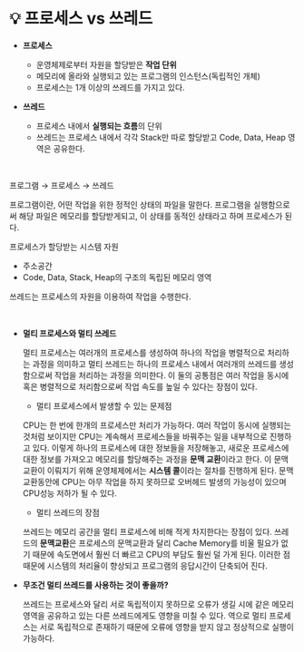 # 💡 **프로세스 vs 쓰레드**

- **프로세스**
  - 운영체제로부터 자원을 할당받은 **작업 단위**
  - 메모리에 올라와 실행되고 있는 프로그램의 인스턴스(독립적인 개체)
  - 프로세스는 1개 이상의 쓰레드를 가지고 있다.

- **쓰레드**
  - 프로세스 내에서 **실행되는 흐름**의 단위
  - 쓰레드는 프로세스 내에서 각각 Stack만 따로 할당받고 Code, Data, Heap 영역은 공유한다.

<br>

프로그램 → 프로세스 → 쓰레드

프로그램이란, 어떤 작업을 위한 정적인 상태의 파일을 말한다. 프로그램을 실행함으로써 해당 파일은 메모리를 할당받게되고, 이 상태를 동적인 상태라고 하며 프로세스가 된다.

프로세스가 할당받는 시스템 자원
- 주소공간
- Code, Data, Stack, Heap의 구조의 독립된 메모리 영역

쓰레드는 프로세스의 자원을 이용하여 작업을 수행한다.

<br>

- **멀티 프로세스와 멀티 쓰레드**

  멀티 프로세스는 여러개의 프로세스를 생성하여 하나의 작업을 병렬적으로 처리하는 과정을 의미하고 멀티 쓰레드는 하나의 프로세스 내에서 여러개의 쓰레드를 생성함으로써 작업을 처리하는 과정을 의미한다. 이 둘의 공통점은 여러 작업을 동시에 혹은 병렬적으로 처리함으로써 작업 속도를 높일 수 있다는 장점이 있다.
  
  - 멀티 프로세스에서 발생할 수 있는 문제점
  
  CPU는 한 번에 한개의 프로세스만 처리가 가능하다. 여러 작업이 동시에 실행되는 것처럼 보이지만 CPU는 계속해서 프로세스들을 바꿔주는 일을 내부적으로 진행하고 있다. 이렇게 하나의 프로세스에 대한 정보들을 저장해놓고, 새로운 프로세스에 대한 정보를 가져오고 메모리를 할당해주는 과정을 **문맥 교환**이라고 한다. 이 문맥교환이 이뤄지기 위해 운영체제에서는 **시스템 콜**이라는 절차를 진행하게 된다. 문맥 교환동안에 CPU는 아무 작업을 하지 못하므로 오버헤드 발생의 가능성이 있으며 CPU성능 저하가 될 수 있다.
  
  - 멀티 쓰레드의 장점
  
  쓰레드는 메모리 공간을 멀티 프로세스에 비해 적게 차지한다는 장점이 있다. 쓰레드의 **문맥교환**은 프로세스의 문맥교환과 달리 Cache Memory를 비울 필요가 없기 때문에 속도면에서 훨씬 더 빠르고 CPU의 부담도 훨씬 덜 가게 된다. 이러한 점 때문에 시스템의 처리율이 향상되고 프로그램의 응답시간이 단축되어 진다.
  
- **무조건 멀티 쓰레드를 사용하는 것이 좋을까?**

  쓰레드는 프로세스와 달리 서로 독립적이지 못하므로 오류가 생길 시에 같은 메모리 영역을 공유하고 있는 다른 쓰레드에게도 영향을 미칠 수 있다. 역으로 멀티 프로세스는 서로 독립적으로 존재하기 때문에 오류에 영향을 받지 않고 정상적으로 실행이 가능하다.

